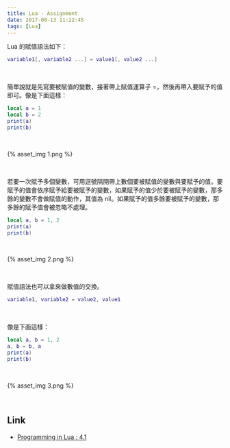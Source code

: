 ```yaml
---
title: Lua - Assignment
date: 2017-08-13 11:22:45
tags: [Lua]
---
```


Lua 的賦值語法如下：  

<!-- More -->

```Lua
variable1[, variable2 ...] = value1[, value2 ...]
```

<br/>


簡單說就是先寫要被賦值的變數，接著帶上賦值運算子 =，然後再帶入要賦予的值即可。像是下面這樣：

```Lua
local a = 1
local b = 2
print(a)
print(b)
```

<br/>


{% asset_img 1.png %}

<br/>


若要一次賦予多個變數，可用逗號隔開帶上數個要被賦值的變數與要賦予的值。要賦予的值會依序賦予給要被賦予的變數，如果賦予的值少於要被賦予的變數，那多餘的變數不會做賦值的動作，其值為 nil。如果賦予的值多餘要被賦予的變數，那多餘的賦予值會被忽略不處理。    

```Lua
local a, b = 1, 2
print(a)
print(b)
```

<br/>


{% asset_img 2.png %}

<br/>


賦值語法也可以拿來做數值的交換。  

```Lua
variable1, variable2 = value2, value1
```

<br/>


像是下面這樣：  

```Lua
local a, b = 1, 2
a, b = b, a
print(a)
print(b)
```

<br/>


{% asset_img 3.png %}

<br/>


Link
----
* [Programming in Lua : 4.1](https://www.lua.org/pil/4.1.html)
